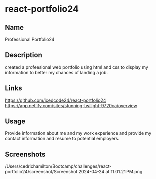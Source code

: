 # react-portfolio24

## Name
Professional Portfolio24

## Description
created a profeesional web portfolio using html and css to display my information to better my chances of landing a job.

## Links
https://github.com/icedcode24/react-portfolio24
https://app.netlify.com/sites/stunning-twilight-9720ca/overview

## Usage
Provide information about me and my work experience and provide my contact information and resume to potential employers.
## Screenshots
/Users/cedrichamilton/Bootcamp/challenges/react-portfolio24/screenshot/Screenshot 2024-04-24 at 11.01.21 PM.png